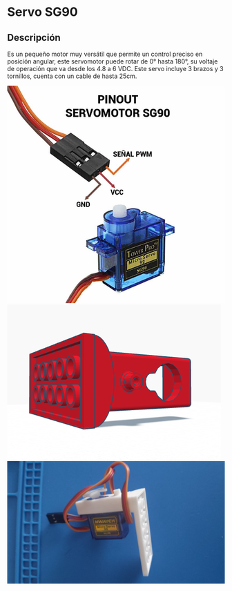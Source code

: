 # Servo SG90

## Descripción

Es un pequeño motor muy versátil que permite un control preciso en posición angular, este servomotor puede rotar de 0° hasta 180°, su voltaje de operación que va desde los 4.8 a 6 VDC. Este servo incluye 3 brazos y 3 tornillos, cuenta con un cable de hasta 25cm.

![Servo SG90 - diagram](https://github.com/javimostoles/Lego-arduino-components/blob/main/images/models/SG90_diagram.jpeg)
![Servo SG90 - model](https://github.com/javimostoles/Lego-arduino-components/blob/main/images/models/Servo_SG90_vertical_support.png)
![Servo SG90 - photo](https://github.com/javimostoles/Lego-arduino-components/blob/main/images/models/SG90_photo.jpeg)

